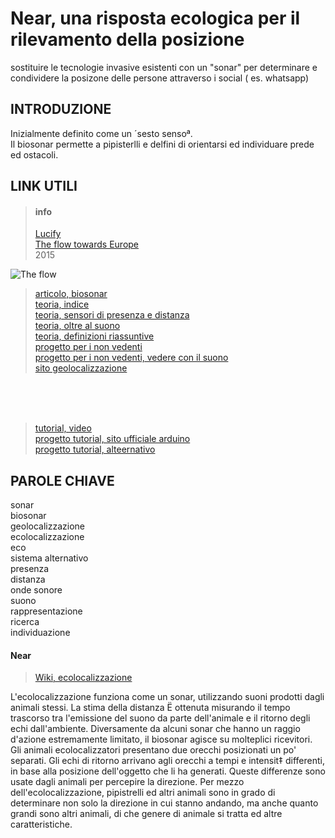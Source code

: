 # Near, una risposta ecologica per il rilevamento della posizione 

sostituire le tecnologie invasive esistenti con un "sonar" per determinare e condividere la posizone delle persone attraverso i social ( es. whatsapp)
 

## INTRODUZIONE
Inizialmente definito come un ´sesto sensoª.<br>
Il biosonar permette a pipisterlli e delfini di orientarsi ed individuare prede ed ostacoli.

## LINK UTILI


> #### info 
>[Lucify](https://www.lucify.com)<br>
>[The flow towards Europe](https://www.lucify.com/the-flow-towards-europe/)<br>
>2015<br>

![The flow](https://dublin.sciencegallery.com/trauma/assets/img/exhibits/the-flow-towards-europe.jpg)

> [articolo, biosonar](https://www.corriere.it/animali/19_gennaio_10/magia-sonar-ecco-come-funziona-pipistrelli-delfini-c91c99ee-14e2-11e9-b0de-82ca1617bf76.shtml) <br>
> [teoria, indice](https://www.microst.it/Tutorial.htm) <br>
> [teoria, sensori di presenza e distanza](https://www.microst.it/Tutorial/sensori_dist_pre.htm) <br>
> [teoria, oltre al suono](https://www.microst.it/Tutorial/sensori_dist_pre_2.htm) <br>
> [teoria, definizioni riassuntive](https://www.visiondevice.com/blog/sensore-di-prossimita-o-presenza-cose-cosa-serve.html) <br>
> [progetto per i non vedenti](http://www.after-sight.com/) <br>
> [progetto per i non vedenti, vedere con il suono](https://www.seeingwithsound.com/android-glasses.htm) <br>
> [sito geolocalizzazione](https://www.ecostore.it/attivare-la-geolocalizzazione/)<br>
<br>
<br>
<br>

> [tutorial, video](https://www.youtube.com/watch?v=FSESNFHChoI) <br>
> [progetto tutorial, sito ufficiale arduino](https://www.progettiarduino.com/45-arduino-sonar-radar-con-processing.html) <br>
> [progetto tutorial, alteernativo](https://it.emcelettronica.com/realizzazione-di-un-rilevatore-sonar-con-arduino) <br>



## PAROLE CHIAVE


sonar <br> 
biosonar<br> 
geolocalizzazione<br>
ecolocalizzazione<br>
eco<br> 
sistema alternativo<br> 
presenza <br> 
distanza<br> 
onde sonore<br> 
suono <br> 
rappresentazione<br> 
ricerca<br> 
individuazione<br> 



#### Near

> [Wiki, ecolocalizzazione](https://it.wikipedia.org/wiki/Ecolocalizzazione) <br>

L'ecolocalizzazione funziona come un sonar, utilizzando suoni prodotti dagli animali stessi. La stima della distanza Ë ottenuta misurando il tempo trascorso tra l'emissione del suono da parte dell'animale e il ritorno degli echi dall'ambiente. Diversamente da alcuni sonar che hanno un raggio d'azione estremamente limitato, il biosonar agisce su molteplici ricevitori. Gli animali ecolocalizzatori presentano due orecchi posizionati un po' separati. Gli echi di ritorno arrivano agli orecchi a tempi e intensit‡ differenti, in base alla posizione dell'oggetto che li ha generati. Queste differenze sono usate dagli animali per percepire la direzione. Per mezzo dell'ecolocalizzazione, pipistrelli ed altri animali sono in grado di determinare non solo la direzione in cui stanno andando, ma anche quanto grandi sono altri animali, di che genere di animale si tratta ed altre caratteristiche.
